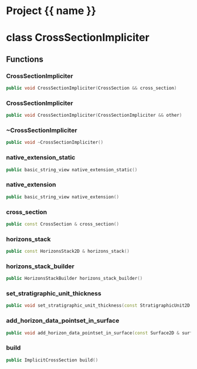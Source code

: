 <script setup>
import {useRoute} from 'vitepress'
const {path} = useRoute()
const tokens = path.split('/')
const words = tokens[2].split('-');
for (let i = 0; i < words.length; i++) {
    words[i] = words[i].charAt(0).toUpperCase() + words[i].slice(1);
    words[i] = words[i].replace('geode', 'Geode')
}
const name = words.join('-');
</script>
# Project {{ name }}

# class CrossSectionImpliciter


## Functions

### CrossSectionImpliciter

```cpp
public void CrossSectionImpliciter(CrossSection && cross_section)
```


### CrossSectionImpliciter

```cpp
public void CrossSectionImpliciter(CrossSectionImpliciter && other)
```


### ~CrossSectionImpliciter

```cpp
public void ~CrossSectionImpliciter()
```


### native_extension_static

```cpp
public basic_string_view native_extension_static()
```


### native_extension

```cpp
public basic_string_view native_extension()
```


### cross_section

```cpp
public const CrossSection & cross_section()
```


### horizons_stack

```cpp
public const HorizonsStack2D & horizons_stack()
```


### horizons_stack_builder

```cpp
public HorizonsStackBuilder horizons_stack_builder()
```


### set_stratigraphic_unit_thickness

```cpp
public void set_stratigraphic_unit_thickness(const StratigraphicUnit2D & strati_unit, double thickness)
```


### add_horizon_data_pointset_in_surface

```cpp
public void add_horizon_data_pointset_in_surface(const Surface2D & surface, const Horizon2D & horizon, const PointSet2D & pointset, double weight)
```


### build

```cpp
public ImplicitCrossSection build()
```




